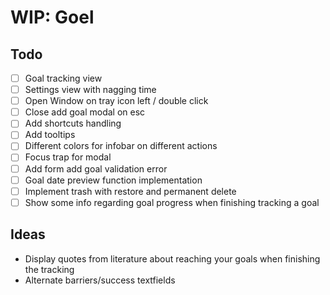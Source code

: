 # WIP: Goel

## Todo

- [ ] Goal tracking view
- [ ] Settings view with nagging time
- [ ] Open Window on tray icon left / double click
- [ ] Close add goal modal on esc
- [ ] Add shortcuts handling
- [ ] Add tooltips
- [ ] Different colors for infobar on different actions
- [ ] Focus trap for modal
- [ ] Add form add goal validation error
- [ ] Goal date preview function implementation
- [ ] Implement trash with restore and permanent delete
- [ ] Show some info regarding goal progress when finishing tracking a goal

## Ideas

- Display quotes from literature about reaching your goals when finishing the tracking
- Alternate barriers/success textfields

